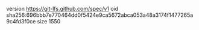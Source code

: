 version https://git-lfs.github.com/spec/v1
oid sha256:696bbb7e770464dd0f5424e9ca5672abca053a48a3174f1477265a9c4fd3f0ce
size 1550
